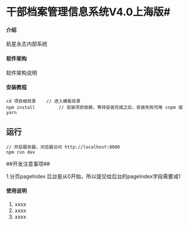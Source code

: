 # 干部档案管理信息系统V4.0上海版#

#### 介绍
航星永志内部系统

#### 软件架构
软件架构说明


#### 安装教程


	cd 项目根目录    // 进入模板目录
	npm install         // 安装项目依赖，等待安装完成之后，安装失败可用 cnpm 或 yarn

## 运行 ##

	// 开启服务器，浏览器访问 http://localhost:8080
	npm run dev
##开发注意事项##

1.分页pageIndex 后台是从0开始，所以提交给后台的pageIndex字段需要减1

#### 使用说明

1. xxxx
2. xxxx
3. xxxx
